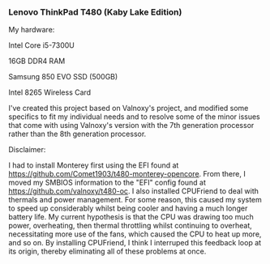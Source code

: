 ### Lenovo ThinkPad T480 (Kaby Lake Edition)

My hardware: 

Intel Core i5-7300U

16GB DDR4 RAM

Samsung 850 EVO SSD (500GB)

Intel 8265 Wireless Card


I've created this project based on Valnoxy's project, and modified some specifics to fit my individual needs and to resolve some of the minor issues that come with using Valnoxy's version with the 7th generation processor rather than the 8th generation processor. 

Disclaimer: 

I had to install Monterey first using the EFI found at https://github.com/Comet1903/t480-monterey-opencore. From there, I moved my SMBIOS information to the "EFI" config found at https://github.com/valnoxy/t480-oc. I also installed CPUFriend to deal with thermals and power management. For some reason, this caused my system to speed up considerably whilst being cooler and having a much longer battery life. My current hypothesis is that the CPU was drawing too much power, overheating, then thermal throttling whilst continuing to overheat, necessitating more use of the fans, which caused the CPU to heat up more, and so on. By installing CPUFriend, I think I interruped this feedback loop at its origin, thereby eliminating all of these problems at once. 
